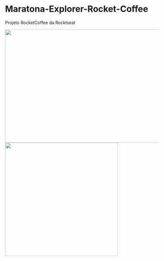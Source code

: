 # Maratona-Explorer-Rocket-Coffee

Projeto RocketCoffee da Rocktseat

<p align = "left">
  <img src="https://cdn.discordapp.com/attachments/866782464009699348/1006209796426440895/rocketcoffee.png" width="700px" height="370px">
  <img src="https://media.discordapp.net/attachments/866782464009699348/1006209796971712542/rocketcoffeemobile.png?width=311&height=473" height="370px">
</p>
